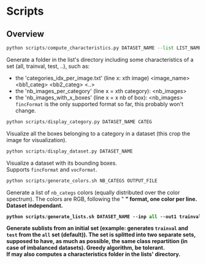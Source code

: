 # Scripts

## Overview
```python
python scripts/compute_characteristics.py DATASET_NAME --list LIST_NAME
```
Generate a folder in the list's directory including some characteristics of a set (all, trainval, test, ..), such as:
- the 'categories_idx_per_image.txt' (line x: xth image) <image_name> <bb1_categ> <bb2_categ> <..>
- the 'nb_images_per_category' (line x = xth category): <nb_images>
- the 'nb_images_with_x_boxes' (line x = x nb of box): <nb_images>
`fincFormat` is the only supported format so far, this probably won't change.


```python
python scripts/display_category.py DATASET_NAME CATEG
```
Visualize all the boxes belonging to a category in a dataset (this crop the image for visualization).  


```python
python scripts/display_dataset.py DATASET_NAME
```
Visualize a dataset with its bounding boxes.  
Supports `fincFormat` and `vocFormat`.


```python
python scripts/generate_colors.sh NB_CATEGS OUTPUT_FILE
```
Generate a list of `nb_categs` colors (equally distributed over the color spectrum). The colors are RGB, following the "<R> <G> <B>" format, one color per line. Dataset independant.


```python
python scripts/generate_lists.sh DATASET_NAME --inp all --out1 trainval --out2 test
```
Generate sublists from an initial set (example: generates `trainval` and `test` from the `all` set (default)). The set is splitted into two separate sets, supposed to have, as much as possible, the same class repartition (in case of imbalanced datasets). Greedy algorithm, be tolerant.  
If may also computes a characteristics folder in the lists' directory.


